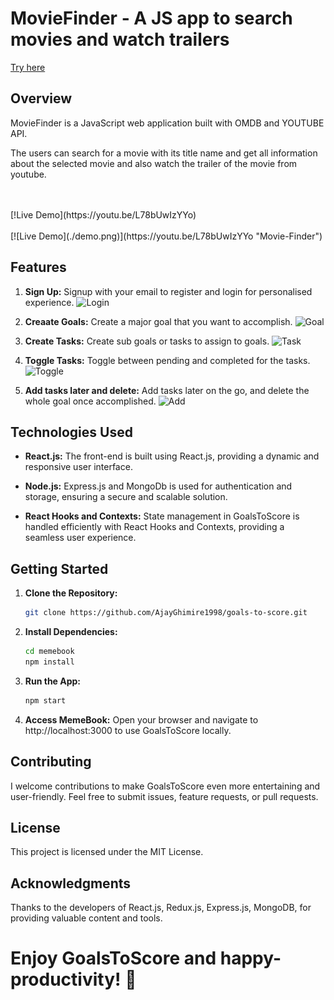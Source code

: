 
# MovieFinder - A JS app to search movies and watch trailers

[Try here](https://ajayghimire1998.github.io/Movie-Finder/)


## Overview

MovieFinder is a JavaScript web application built with OMDB and YOUTUBE API. 

The users can search for a movie with its title name and get all information about the selected movie and also watch the trailer of the movie from youtube.

<br>
<br>
[!Live Demo](https://youtu.be/L78bUwIzYYo)
<br>
<br>
[![Live Demo](./demo.png)](https://youtu.be/L78bUwIzYYo "Movie-Finder")


## Features

1. **Sign Up:** Signup with your email to register and login for personalised experience.
![Login](./login.png)

2. **Creaate Goals:** Create a major goal that you want to accomplish.
![Goal](./goal.png)

3. **Create Tasks:** Create sub goals or tasks to assign to goals.
![Task](./task.png)

4. **Toggle Tasks:** Toggle between pending and completed for the tasks.
![Toggle](./toggle.png)

5. **Add tasks later and delete:** Add tasks later on the go, and delete the whole goal once accomplished.
![Add](./add.png)


## Technologies Used

- **React.js:** The front-end is built using React.js, providing a dynamic and responsive user interface.

- **Node.js:** Express.js and MongoDb is used for authentication and storage, ensuring a secure and scalable solution.

- **React Hooks and Contexts:** State management in GoalsToScore is handled efficiently with React Hooks and Contexts, providing a seamless user experience.



## Getting Started

1. **Clone the Repository:**
   ```bash
   git clone https://github.com/AjayGhimire1998/goals-to-score.git


2. **Install Dependencies:**
   ```bash
   cd memebook
   npm install
   

4. **Run the App:**
   ```bash
   npm start

   
5. **Access MemeBook:**
   Open your browser and navigate to http://localhost:3000 to use GoalsToScore locally.


## Contributing

I welcome contributions to make GoalsToScore even more entertaining and user-friendly. Feel free to submit issues, feature requests, or pull requests.

## License

This project is licensed under the MIT License.

## Acknowledgments

Thanks to the developers of React.js, Redux.js, Express.js, MongoDB, for providing valuable content and tools.


# Enjoy GoalsToScore and happy-productivity! 🎉



